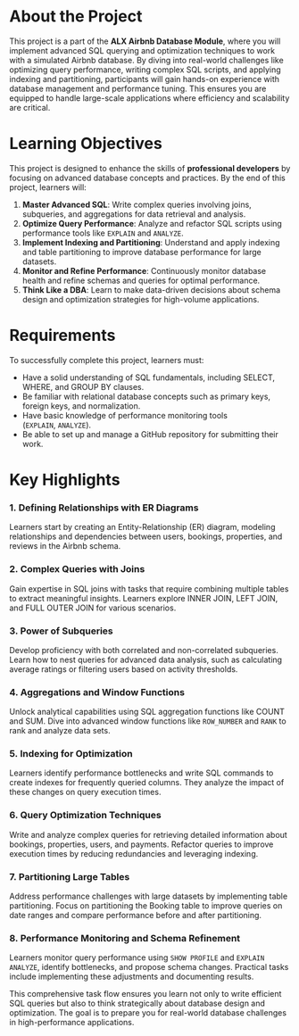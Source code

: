 # **About the Project**

This project is a part of the **ALX Airbnb Database Module**, where you will implement advanced SQL querying and optimization techniques to work with a simulated Airbnb database. By diving into real-world challenges like optimizing query performance, writing complex SQL scripts, and applying indexing and partitioning, participants will gain hands-on experience with database management and performance tuning. This ensures you are equipped to handle large-scale applications where efficiency and scalability are critical.

# **Learning Objectives**

This project is designed to enhance the skills of **professional developers** by focusing on advanced database concepts and practices. By the end of this project, learners will:

1. **Master Advanced SQL**: Write complex queries involving joins, subqueries, and aggregations for data retrieval and analysis.
2. **Optimize Query Performance**: Analyze and refactor SQL scripts using performance tools like `EXPLAIN` and `ANALYZE`.
3. **Implement Indexing and Partitioning**: Understand and apply indexing and table partitioning to improve database performance for large datasets.
4. **Monitor and Refine Performance**: Continuously monitor database health and refine schemas and queries for optimal performance.
5. **Think Like a DBA**: Learn to make data-driven decisions about schema design and optimization strategies for high-volume applications.

# **Requirements**

To successfully complete this project, learners must:

- Have a solid understanding of SQL fundamentals, including SELECT, WHERE, and GROUP BY clauses.
- Be familiar with relational database concepts such as primary keys, foreign keys, and normalization.
- Have basic knowledge of performance monitoring tools (`EXPLAIN`, `ANALYZE`).
- Be able to set up and manage a GitHub repository for submitting their work.

# **Key Highlights**

### **1. Defining Relationships with ER Diagrams**

Learners start by creating an Entity-Relationship (ER) diagram, modeling relationships and dependencies between users, bookings, properties, and reviews in the Airbnb schema.

### **2. Complex Queries with Joins**

Gain expertise in SQL joins with tasks that require combining multiple tables to extract meaningful insights. Learners explore INNER JOIN, LEFT JOIN, and FULL OUTER JOIN for various scenarios.

### **3. Power of Subqueries**

Develop proficiency with both correlated and non-correlated subqueries. Learn how to nest queries for advanced data analysis, such as calculating average ratings or filtering users based on activity thresholds.

### **4. Aggregations and Window Functions**

Unlock analytical capabilities using SQL aggregation functions like COUNT and SUM. Dive into advanced window functions like `ROW_NUMBER` and `RANK` to rank and analyze data sets.

### **5. Indexing for Optimization**

Learners identify performance bottlenecks and write SQL commands to create indexes for frequently queried columns. They analyze the impact of these changes on query execution times.

### **6. Query Optimization Techniques**

Write and analyze complex queries for retrieving detailed information about bookings, properties, users, and payments. Refactor queries to improve execution times by reducing redundancies and leveraging indexing.

### **7. Partitioning Large Tables**

Address performance challenges with large datasets by implementing table partitioning. Focus on partitioning the Booking table to improve queries on date ranges and compare performance before and after partitioning.

### **8. Performance Monitoring and Schema Refinement**

Learners monitor query performance using `SHOW PROFILE` and `EXPLAIN ANALYZE`, identify bottlenecks, and propose schema changes. Practical tasks include implementing these adjustments and documenting results.

This comprehensive task flow ensures you learn not only to write efficient SQL queries but also to think strategically about database design and optimization. The goal is to prepare you for real-world database challenges in high-performance applications.